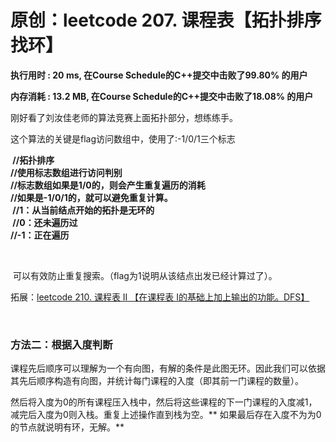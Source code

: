 # 原创：leetcode 207. 课程表【拓扑排序找环】

**执行用时 : 20 ms, 在Course Schedule的C++提交中击败了99.80% 的用户**

**内存消耗 : 13.2 MB, 在Course Schedule的C++提交中击败了18.08% 的用户**

刚好看了刘汝佳老师的算法竞赛上面拓扑部分，想练练手。

这个算法的关键是flag访问数组中，使用了:-1/0/1三个标志

> 
<p><strong> //拓扑排序<br/>
//使用标志数组进行访问判别<br/>
//标志数组如果是1/0的，则会产生重复遍历的消耗<br/>
//如果是-1/0/1的，就可以避免重复计算。<br/>
 //1：从当前结点开始的拓扑是无环的<br/>
 //0：还未遍历过<br/>
//-1：正在遍历</strong></p>
 


 可以有效防止重复搜索。（flag为1说明从该结点出发已经计算过了）。

拓展：[leetcode 210. 课程表 II 【在课程表 I的基础上加上输出的功能。DFS】](https://chenzhuo.blog.csdn.net/article/details/91128287)

 

### 方法二：根据入度判断

课程先后顺序可以理解为一个有向图，有解的条件是此图无环。因此我们可以依据其先后顺序构造有向图，并统计每门课程的入度（即其前一门课程的数量）。

然后将入度为0的所有课程压入栈中，然后将这些课程的下一门课程的入度减1，减完后入度为0则入栈。重复上述操作直到栈为空。** 如果最后存在入度不为为0的节点就说明有环，无解。**

 
